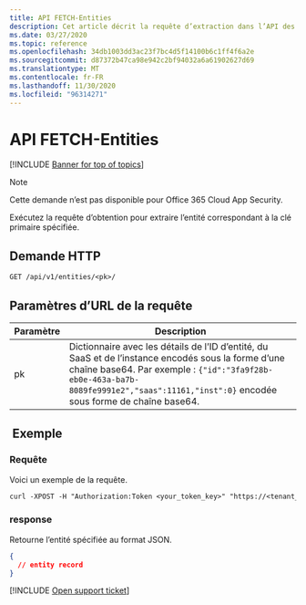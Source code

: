 ```yaml
---
title: API FETCH-Entities
description: Cet article décrit la requête d’extraction dans l’API des entités de Cloud App Security.
ms.date: 03/27/2020
ms.topic: reference
ms.openlocfilehash: 34db1003dd3ac23f7bc4d5f14100b6c1ff4f6a2e
ms.sourcegitcommit: d87372b47ca98e942c2bf94032a6a61902627d69
ms.translationtype: MT
ms.contentlocale: fr-FR
ms.lasthandoff: 11/30/2020
ms.locfileid: "96314271"
---
```

# <a name="fetch---entities-api"></a>API FETCH-Entities

[!INCLUDE [Banner for top of topics](includes/banner.md)]

> [!NOTE]
> Cette demande n’est pas disponible pour Office 365 Cloud App Security.

Exécutez la requête d’obtention pour extraire l’entité correspondant à la clé primaire spécifiée.

## <a name="http-request"></a>Demande HTTP

```rest
GET /api/v1/entities/<pk>/
```

## <a name="request-url-parameters"></a>Paramètres d’URL de la requête

| Paramètre | Description |
| --- | --- |
| pk | Dictionnaire avec les détails de l’ID d’entité, du SaaS et de l’instance encodés sous la forme d’une chaîne base64. Par exemple : `{"id":"3fa9f28b-eb0e-463a-ba7b-8089fe9991e2","saas":11161,"inst":0}` encodée sous forme de chaîne base64. |

## <a name="example"></a> Exemple

### <a name="request"></a>Requête

Voici un exemple de la requête.

```rest
curl -XPOST -H "Authorization:Token <your_token_key>" "https://<tenant_id>.<tenant_region>.contoso.com/api/v1/entities/<pk>/"
```

### <a name="response"></a>response

Retourne l’entité spécifiée au format JSON.

```json
{
  // entity record
}
```

[!INCLUDE [Open support ticket](includes/support.md)]

